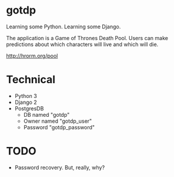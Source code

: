 # gotdp

Learning some Python. Learning some Django.

The application is a Game of Thrones Death Pool. Users can make
predictions about which characters will live and which will die.

http://hrorm.org/pool

# Technical

* Python 3 
* Django 2
* PostgresDB 
  * DB named "gotdp"
  * Owner named "gotdp\_user"
  * Password "gotdp\_password"

# TODO

* Password recovery. But, really, why?
